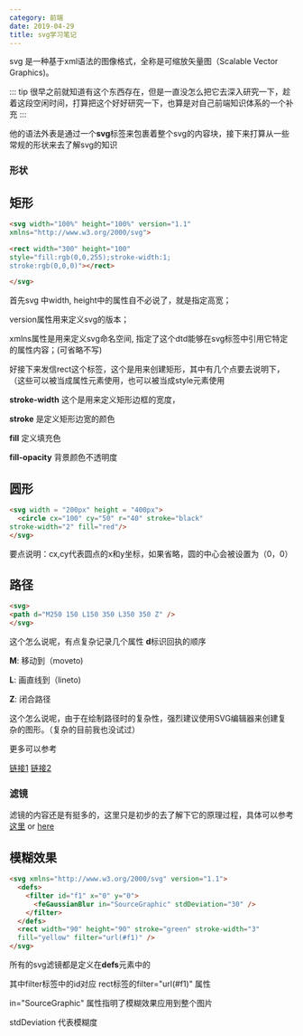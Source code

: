 ```yaml
---
category: 前端
date: 2019-04-29
title: svg学习笔记
---
```

 svg 是一种基于xml语法的图像格式，全称是可缩放矢量图（Scalable Vector Graphics)。

<!-- more -->

::: tip 
  很早之前就知道有这个东西存在，但是一直没怎么把它去深入研究一下，趁着这段空闲时间，打算把这个好好研究一下，也算是对自己前端知识体系的一个补充
:::

他的语法外表是通过一个**svg**标签来包裹着整个svg的内容块，接下来打算从一些常规的形状来去了解svg的知识
### 形状

## 矩形

```html
<svg width="100%" height="100%" version="1.1"
xmlns="http://www.w3.org/2000/svg">

<rect width="300" height="100"
style="fill:rgb(0,0,255);stroke-width:1;
stroke:rgb(0,0,0)"></rect>

</svg>
```

首先svg 中width, height中的属性自不必说了，就是指定高宽；

version属性用来定义svg的版本；

xmlns属性是用来定义svg命名空间, 指定了这个dtd能够在svg标签中引用它特定的属性内容；(可省略不写)

好接下来发信rect这个标签，这个是用来创建矩形，其中有几个点要去说明下，（这些可以被当成属性元素使用，也可以被当成style元素使用

 **stroke-width** 这个是用来定义矩形边框的宽度，
 
 **stroke** 是定义矩形边宽的颜色

**fill** 定义填充色

**fill-opacity** 背景颜色不透明度

## 圆形

```html
<svg width = "200px" height = "400px">
  <circle cx="100" cy="50" r="40" stroke="black"
stroke-width="2" fill="red"/>
</svg>
```
要点说明：cx,cy代表圆点的x和y坐标，如果省略，圆的中心会被设置为（0，0）

## 路径

```html
<svg>
<path d="M250 150 L150 350 L350 350 Z" />
</svg>

```

这个怎么说呢，有点复杂记录几个属性 **d**标识回执的顺序

**M**: 移动到（moveto)

**L**: 画直线到（lineto)

**Z**: 闭合路径

这个怎么说呢，由于在绘制路径时的复杂性，强烈建议使用SVG编辑器来创建复杂的图形。（复杂的目前我也没试过）


更多可以参考

[链接1](https://zhuanlan.zhihu.com/p/36138381) [链接2](http://www.ruanyifeng.com/blog/2018/08/svg.html)

### 滤镜

滤镜的内容还是有挺多的，这里只是初步的去了解下它的原理过程，具体可以参考[这里](https://www.runoob.com/svg/svg-filters-intro.html) or [here](https://developer.mozilla.org/zh-CN/docs/Web/SVG/Tutorial)

## 模糊效果
```html
<svg xmlns="http://www.w3.org/2000/svg" version="1.1">
  <defs>
    <filter id="f1" x="0" y="0">
      <feGaussianBlur in="SourceGraphic" stdDeviation="30" />
    </filter>
  </defs>
  <rect width="90" height="90" stroke="green" stroke-width="3"
  fill="yellow" filter="url(#f1)" />
</svg>
````
所有的svg滤镜都是定义在**defs**元素中的

其中filter标签中的id对应 rect标签的filter="url(#f1)" 属性

in="SourceGraphic" 属性指明了模糊效果应用到整个图片

stdDeviation 代表模糊度



